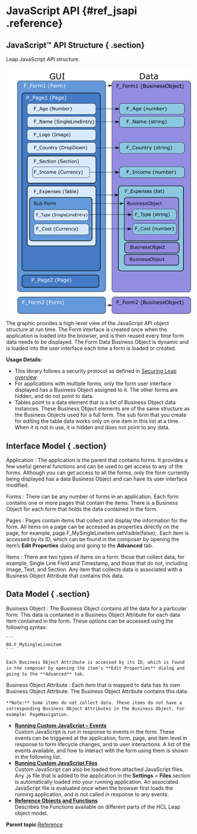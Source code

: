 # JavaScript API {#ref_jsapi .reference}

## JavaScript™ API Structure { .section}

Leap JavaScript API structure.

![](graphics/jsapi.png)

The graphic provides a high-level view of the JavaScript API object structure at run time. The Form interface is created once when the application is loaded into the browser, and is then reused every time form data needs to be displayed. The Form Data Business Object is dynamic and is loaded into the user interface each time a form is loaded or created.

**Usage Details:**

-   This library follows a security protocol as defined in [Securing Leap overview](se_security_toc.md).
-   For applications with multiple forms, only the form user interface displayed has a Business Object assigned to it. The other forms are hidden, and do not point to data.
-   Tables point to a data element that is a list of Business Object data instances. These Business Object elements are of the same structure as the Business Objects used for a full form. The sub form that you create for editing the table data works only on one item in this list at a time. When it is not in use, it is hidden and does not point to any data.

## Interface Model { .section}

Application
:   The application is the parent that contains forms. It provides a few useful general functions and can be used to get access to any of the forms. Although you can get access to all the forms, only the form currently being displayed has a data Business Object and can have its user interface modified.

Forms
:   There can be any number of forms in an application. Each form contains one or more pages that contain the items. There is a Business Object for each form that holds the data contained in the form.

Pages
:   Pages contain items that collect and display the information for the form. All items on a page can be accessed as properties directly on the page, for example, page.F\_MySingleLineitem.setVisible\(false\);. Each item is accessed by its ID, which can be found in the composer by opening the item’s **Edit Properties** dialog and going to the **Advanced** tab.

Items
:   There are two types of items on a form: those that collect data, for example, Single Line Field and Timestamp, and those that do not, including Image, Text, and Section. Any item that collects data is associated with a Business Object Attribute that contains this data.

## Data Model { .section}

Business Object
:   The Business Object contains all the data for a particular form. This data is contained in a Business Object Attribute for each data item contained in the form. These options can be accessed using the following syntax:

    ```
    BO.F_MySingleLineitem
    ```

    Each Business Object Attribute is accessed by its ID, which is found in the composer by opening the item’s **Edit Properties** dialog and going to the **Advanced** tab.

Business Object Attribute
:   Each item that is mapped to data has its own Business Object Attribute. The Business Object Attribute contains this data.

    **Note:** Some items do not collect data. These items do not have a corresponding Business Object Attributes in the Business Object. For example: PageNavigation.

-   **[Running Custom JavaScript – Events](ref_jsapi_running_custom_js_events.md)**  
Custom JavaScript is run in response to events in the form. These events can be triggered at the application, form, page, and item level in response to form lifecycle changes, and to user interactions. A list of the events available, and how to interact with the form using them is shown in the following list.
-   **[Running Custom JavaScript Files](ref_jsapi_running_external_js_files.md)**  
Custom JavaScript can also be loaded from attached JavaScript files. Any .js file that is added to the application in the **Settings** \> **Files** section is automatically loaded into your running application. An associated JavaScript file is evaluated once when the browser first loads the running application, and is not called in response to any events.
-   **[Reference Objects and Functions](ref_jsapi_objects_and_functions.md)**  
 Describes the Functions available on different parts of the HCL Leap object model.

**Parent topic:**[Reference](reference_toc.md)

